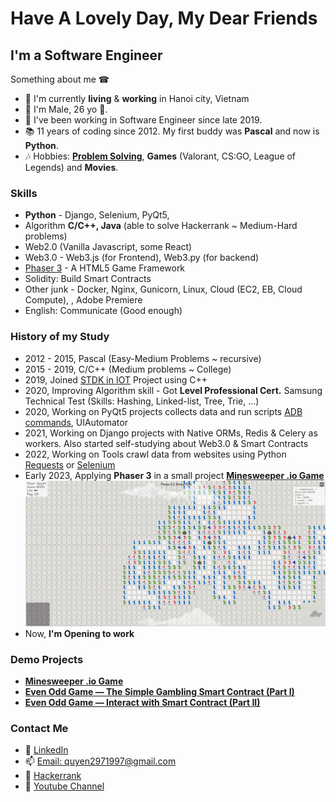 
# Have A Lovely Day, My Dear Friends
## I'm a Software Engineer 

Something about me ☎
- 🏡 I'm currently **living** & **working** in Hanoi city, Vietnam
- 🎂 I'm Male, 26 yo 📆.
- 💼 I've been working in Software Engineer since late 2019.
- 📚 11 years of coding since 2012. My first buddy was **Pascal** and now is **Python**.
- 🎶 Hobbies: [**Problem Solving**](https://www.hackerrank.com/quyen2971997), **Games** (Valorant, CS:GO, League of Legends) and **Movies**.

### Skills ###
- **Python** - Django, Selenium, PyQt5, 
- Algorithm **C/C++, Java** (able to solve Hackerrank  ~ Medium-Hard problems)
- Web2.0 (Vanilla Javascript, some React)
- Web3.0 - Web3.js (for Frontend), Web3.py (for backend)
- [Phaser 3](https://phaser.io/) - A HTML5 Game Framework
- Solidity: Build Smart Contracts
- Other junk - Docker, Nginx, Gunicorn, Linux, Cloud (EC2, EB, Cloud Compute), , Adobe Premiere
- English: Communicate (Good enough)

### History of my Study ###
- 2012 - 2015, Pascal (Easy-Medium Problems ~ recursive)
- 2015 - 2019, C/C++ (Medium problems ~ College)
- 2019, Joined [STDK in IOT](https://github.com/SmartThingsCommunity/st-device-sdk-c) Project using C++ 
- 2020, Improving Algorithm skill - Got **Level Professional Cert.** Samsung Technical Test  (Skills: Hashing, Linked-list, Tree, Trie, ...)
- 2020, Working on PyQt5 projects collects data and run scripts [ADB commands](https://developer.android.com/studio/command-line/adb), UIAutomator
- 2021, Working on Django projects with Native ORMs, Redis & Celery as workers. Also started self-studying about Web3.0 & Smart Contracts
- 2022, Working on Tools crawl data from websites using Python [Requests](https://requests.readthedocs.io/en/latest/) or [Selenium](https://selenium-python.readthedocs.io/)
- Early 2023, Applying **Phaser 3** in a small project [**Minesweeper .io Game**](https://github.com/quyen2971997/Minesweeper-socketio)
![image](https://github.com/quyen2971997/Minesweeper-socketio/raw/main/images/minesbg.png)
- Now, **I'm Opening to work**

### Demo Projects ###
- [**Minesweeper .io Game**](https://github.com/quyen2971997/Minesweeper-socketio)
- [**Even Odd Game — The Simple Gambling Smart Contract (Part I)**](https://github.com/quyen2971997/solidity-simple-roll-the-dice-game)
- [**Even Odd Game — Interact with Smart Contract (Part II)**](https://github.com/quyen2971997/django-even-odd-game-blockchain)

### Contact Me ###
- 💼 [LinkedIn](https://www.linkedin.com/in/quyen2971997/)
- 📫 [Email: quyen2971997@gmail.com](https://gmail.com)
- 🚩 [Hackerrank](https://www.hackerrank.com/quyen2971997)
- 📸 [Youtube Channel](https://www.youtube.com/@QuyeVN)
